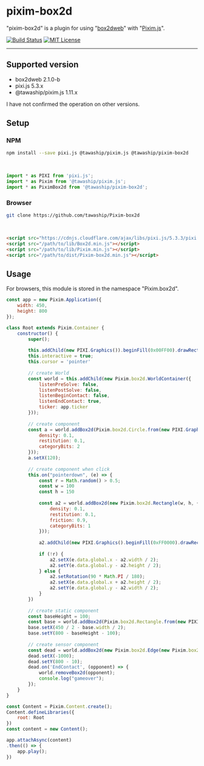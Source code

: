 # pixim-box2d

"pixim-box2d" is a plugin for using "[box2dweb](https://github.com/hecht-software/box2dweb)" with "[Pixim.js](https://github.com/tawaship/Pixim.js)".

[![Build Status](https://travis-ci.com/tawaship/Pixim-box2d.svg?branch=master)](https://travis-ci.com/tawaship/Pixim-box2d)
[![MIT License](http://img.shields.io/badge/license-MIT-blue.svg?style=flat)](LICENSE)

---

## Supported version

- box2dweb 2.1.0-b
- pixi.js 5.3.x
- @tawaship/pixim.js 1.11.x

I have not confirmed the operation on other versions.

## Setup

### NPM

```sh
npm install --save pixi.js @tawaship/pixim.js @tawaship/pixim-box2d
```

<br />

```javascript
import * as PIXI from 'pixi.js';
import * as Pixim from '@tawaship/pixim.js';
import * as PiximBox2d from '@tawaship/pixim-box2d';
```

### Browser

```sh
git clone https://github.com/tawaship/Pixim-box2d
```

<br />

```html
<script src="https://cdnjs.cloudflare.com/ajax/libs/pixi.js/5.3.3/pixi.min.js"></script>
<script src="/path/to/lib/Box2d.min.js"></script>
<script src="/path/to/lib/Pixim.min.js"></script>
<script src="/path/to/dist/Pixim-box2d.min.js"></script>
```

## Usage

For browsers, this module is stored in the namespace "Pixim.box2d".

```javascript
const app = new Pixim.Application({
	width: 450,
	height: 800
});

class Root extends Pixim.Container {
	constructor() {
		super();
		
		this.addChild(new PIXI.Graphics()).beginFill(0x00FF00).drawRect(0, 0, 450, 800 / 2)
		this.interactive = true;
		this.cursor = 'pointer'
		
		// create World
		const world = this.addChild(new Pixim.box2d.WorldContainer({
			listenPreSolve: false,
			listenPostSolve: false,
			listenBeginContact: false,
			listenEndContact: true,
			ticker: app.ticker
		}));
		
		// create component
		const a = world.addBox2d(Pixim.box2d.Circle.from(new PIXI.Graphics().beginFill(0xFF0000).drawCircle(100, 0, 20), {
			density: 0.1,
			restitution: 0.1,
			categoryBits: 2
		}));
		a.setX(120);
		
		// create component when click
		this.on("pointerdown", (e) => {
			const r = Math.random() > 0.5;
			const w = 100
			const h = 150
			
			const a2 = world.addBox2d(new Pixim.box2d.Rectangle(w, h, {
				density: 0.1,
				restitution: 0.1,
				friction: 0.9,
				categoryBits: 1
			}));
			
			a2.addChild(new PIXI.Graphics().beginFill(0xFF0000).drawRect(0, 0, w, h));
			
			if (!r) {
				a2.setX(e.data.global.x - a2.width / 2);
				a2.setY(e.data.global.y - a2.height / 2);
			} else {
				a2.setRotation(90 * Math.PI / 180);
				a2.setX(e.data.global.x + a2.height / 2);
				a2.setY(e.data.global.y - a2.width / 2);
			}
		})
		
		// create static component
		const baseHeight = 100;
		const base = world.addBox2d(Pixim.box2d.Rectangle.from(new PIXI.Graphics().beginFill(0x0000FF).drawRect(0, 0, 450 / 2, baseHeight), { isStatic: true }));
		base.setX(450 / 2 - base.width / 2);
		base.setY(800 - baseHeight - 100);
		
		// create sensor component
		const dead = world.addBox2d(new Pixim.box2d.Edge(new Pixim.box2d.Common.Math.b2Vec2(450 + 2000, 0), { isStatic: true, isSensor: true, maskBits: 1 }));
		dead.setX(-1000);
		dead.setY(800 - 10);
		dead.on('EndContact', (opponent) => {
			world.removeBox2d(opponent);
			console.log("gameover");
		});
	}
}

const Content = Pixim.Content.create();
Content.defineLibraries({
	root: Root
})
const content = new Content();

app.attachAsync(content)
.then(() => {
	app.play();
})
```